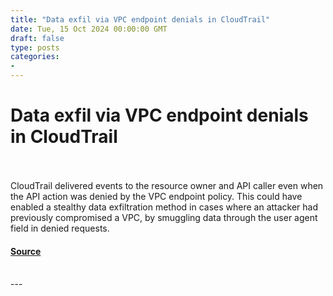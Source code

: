 ```yaml
---
title: "Data exfil via VPC endpoint denials in CloudTrail"
date: Tue, 15 Oct 2024 00:00:00 GMT
draft: false
type: posts
categories: 
- 
---
```

# Data exfil via VPC endpoint denials in CloudTrail

<br/>

<br/>
CloudTrail delivered events to the resource owner and API caller even when the API action was denied by the VPC endpoint policy. This could have enabled a stealthy data exfiltration method in cases where an attacker had previously compromised a VPC, by smuggling data through the user agent field in denied requests.

#### [Source](https://www.cloudvulndb.org/vpc-endpoint-log-data-exfil)

<br/>
---
